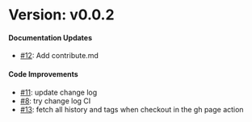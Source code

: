 # Version: v0.0.2


#### Documentation Updates

* [#12](https://github.com/FaspDevTeam/OpenCAEPlus/pull/12): Add contribute.md

#### Code Improvements

* [#11](https://github.com/FaspDevTeam/OpenCAEPlus/pull/11): update change log
* [#8](https://github.com/FaspDevTeam/OpenCAEPlus/pull/8): try change log CI
* [#13](https://github.com/FaspDevTeam/OpenCAEPlus/pull/13): fetch all history and tags when checkout in the gh page action
